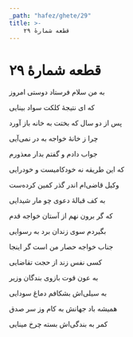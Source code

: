 ```yaml
---
_path: "hafez/ghete/29"
title: >-
    قطعه شمارهٔ ۲۹
---
```

# قطعه شمارهٔ ۲۹

<div class="b" id="bn1"><div class="m1"><p>به من سلام فرستاد دوستی امروز</p></div>
<div class="m2"><p>که ای نتیجهٔ کلکت سواد بینایی</p></div></div>
<div class="b" id="bn2"><div class="m1"><p>پس از دو سال که بختت به خانه باز آورد</p></div>
<div class="m2"><p>چرا ز خانهٔ خواجه به در نمی‌آیی</p></div></div>
<div class="b" id="bn3"><div class="m1"><p>جواب دادم و گفتم بدار معذورم</p></div>
<div class="m2"><p>که این طریقه نه خودکامیست و خودرایی</p></div></div>
<div class="b" id="bn4"><div class="m1"><p>وکیل قاضی‌ام اندر گذر کمین کرده‌ست</p></div>
<div class="m2"><p>به کف قبالهٔ دعوی چو مار شیدایی</p></div></div>
<div class="b" id="bn5"><div class="m1"><p>که گر برون نهم از آستان خواجه قدم</p></div>
<div class="m2"><p>بگیردم سوی زندان برد به رسوایی</p></div></div>
<div class="b" id="bn6"><div class="m1"><p>جناب خواجه حصار من است گر اینجا</p></div>
<div class="m2"><p>کسی نفس زند از حجت تقاضایی</p></div></div>
<div class="b" id="bn7"><div class="m1"><p>به عون قوت بازوی بندگان وزیر</p></div>
<div class="m2"><p>به سیلی‌اش بشکافم دماغ سودایی</p></div></div>
<div class="b" id="bn8"><div class="m1"><p>همیشه باد جهانش به کام وز سر صدق</p></div>
<div class="m2"><p>کمر به بندگی‌اش بسته چرخ مینایی</p></div></div>

